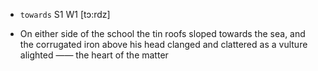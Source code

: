 - `towards` S1 W1 [tɔ:rdz]



-  On either side of the school the tin roofs sloped towards the sea, and the corrugated iron above his head clanged and clattered as a vulture alighted —— the heart of the matter